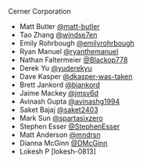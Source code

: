 Cerner Corporation

- Matt Butler [@matt-butler]
- Tao Zhang [@windse7en]
- Emily Rohrbough [@emilyrohrbough]
- Ryan Manuel [@ryanthemanuel]
- Nathan Faltermeier [@Blackop778]
- Derek Yu [@yuderekyu]
- Dave Kasper [@dkasper-was-taken]
- Brett Jankord [@bjankord]
- Jaime Mackey [@jmsv6d]
- Avinash Gupta [@avinashg1994]
- Saket Bajaj [@saket2403]
- Mark Sun [@spartasixzero]
- Stephen Esser [@StephenEsser]
- Matt Anderson [@mndrsn]
- Dianna McGinn [@DMcGinn]
- Lokesh P [lokesh-0813]

[@matt-butler]: https://github.com/matt-butler
[@windse7en]:https://github.com/windse7en
[@emilyrohrbough]:https://github.com/emilyrohrbough
[@ryanthemanuel]:https://github.com/ryanthemanuel
[@Blackop778]:https://github.com/Blackop778
[@yuderekyu]:https://github.com/yuderekyu
[@dkasper-was-taken]: https://github.com/dkasper-was-taken
[@bjankord]: https://github.com/bjankord
[@jmsv6d]: https://github.com/jmsv6d
[@avinashg1994]: https://github.com/avinashg1994
[@saket2403]: https://github.com/saket2403
[@spartasixzero]: https://github.com/SpartaSixZero
[@StephenEsser]: https://github.com/StephenEsser
[@mndrsn]: https://github.com/mndrsn
[@DMcginn]: https://github.com/DMcginn
[@lokesh-0813]:  https://github.com/lokesh-0813
